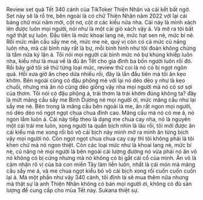 Review set quà Tết 340 cành của TikToker Thiện Nhân và cái kết bất ngờ. Set này sẽ là rổ tre, bên ngoài là có chữ Thiện Nhân năm 2022 với lại cái bảng chữ mùi năm mới, cột nơ, cột ơ các kiểu nữa nha. Cái này là mình xách lên được luôn mọi người, nói như là một cái giỏ xách vậy á. Và mở ra tôi bất ngờ thật sự luôn. Đầu tiên là mức khoai lang nè, mức hạt sen nè, mức bí nè. Rồi mức mẫn cầu sấy me nè, mức me nè, quý vị còn có cả mức củ năng luôn nha, mà cái bình này rất là bự, mỗi bình hình như tôi đoán không chừng là tầm nửa ký lận á. Tôi nói mọi người cái bình mức nó bự khủng khiếp luôn nha, kiểu như là mua về là đủ ăn Tết cho gia đình ba bốn người luôn rồi đó. Rồi bây giờ tôi sẽ thử từng loại mức, review thử coi là nó có bị ngọt ngôn quá. Hồi xưa giờ ăn chẹo dứa nhiều rồi, đây là lần đầu tiên mà tôi ăn kẹo khớm. Bên ngoài cũng có đậu phộng mè với lại nó dẻo dẻo y như là kẹo chuối, nhưng mà ăn nó cũng dẻo giống vậy nha mọi người mà nó có sơ sợi của thơm. Tôi nói có đậu phộng á, trái thơm là trái khớm đúng không ta? đây là mứt mãng cầu sấy me Bình Dương nè mọi người ơi, mức mãng cầu như lại sấy me nè. Bên trong là mãng cầu bên ngoài là me, ăn rất ngon mọi người, nó dẻo dẻo nó ngọt ngọt chua chua đỉnh cao. Mãng cầu mà nó có me á, nó ngon lắm luôn á. Cái này tiếp theo là dạng me chua cay nha, nó là nguyên một cái trái me luôn, xong người ta quấn bịch nhìn là lâu rồi, tôi mới được ăn cái kiểu mà me xong rồi bỏ vô cái bịch này mình mở ra mình ăn từng bịch vậy mọi người nó. Còn ngọt ngọt chua chua cay cay thì tôi không phải là tôi khen chứ mà nó ngon thiệt. Còn các loại mức như là khoai lang nè, mức bí nè, củ năng nè mọi người là bên ngoài cái lượng đường nó vừa phải nó ăn vô nó không có bị cứng nhưng mà nó không có bị gắt cái cổ của mình. Ăn vô là cảm nhận rõ vị của bà con miền Tây làm liền luôn, nhất là cái món mà mãng cầu sấy me á, và me chua ngọt kiểu bỏ vô cái bịch xong rồi cuốn cuốn cuốn lại á. Mà một phần như vậy 340 cành, tôi định là sẽ mua thêm nữa nhưng mà thật sự là anh Thiện Nhân không có bán mọi người ơi, không có đủ sản lượng để cung cấp cho mùa Tết này. Sukana thiệt sự.